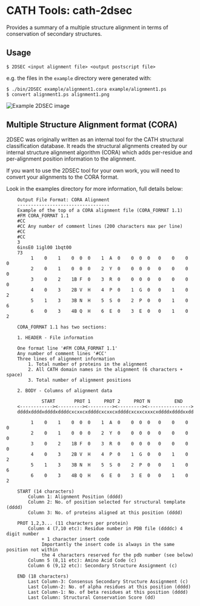 # CATH Tools: cath-2dsec

Provides a summary of a multiple structure alignment in terms of conservation of secondary structures.

## Usage

    $ 2DSEC <input alignment file> <output postscript file>

e.g. the files in the `example` directory were generated with:

    $ ./bin/2DSEC example/alignment1.cora example/alignment1.ps
    $ convert alignment1.ps alignment1.png

![Example 2DSEC image](/../screenshots/alignment1.png)

## Multiple Structure Alignment format (CORA)

2DSEC was originally written as an internal tool for the CATH structural classification database. It reads the structural alignments created by our internal structure alignment algorithm (CORA) which adds per-residue and per-alignment position information to the alignment.

If you want to use the 2DSEC tool for your own work, you will need to convert your alignments to the CORA format.

Look in the examples directory for more information, full details below:


		Output File Format: CORA Alignment
		----------------------------------
		Example of the top of a CORA alignment file (CORA_FORMAT 1.1)
		#FM CORA_FORMAT 1.1
		#CC
		#CC Any number of comment lines (200 characters max per line)
		#CC
		#CC
		3
		6insE0 1igl00 1bqt00
		73
			 1    0    1    0  0  0    1  A  0    0  0  0   0    0    0   0
			 2    0    1    0  0  0    2  Y  0    0  0  0   0    0    0   0
			 3    0    2    1B F  0    3  R  0    0  0  0   0    0    0   0
			 4    0    3    2B V  H    4  P  0    1  G  0   0    1    0   2
			 5    1    3    3B N  H    5  S  0    2  P  0   0    1    0   6
			 6    0    3    4B Q  H    6  E  0    3  E  0   0    1    0   2

		CORA_FORMAT 1.1 has two sections:

		1. HEADER - File information

		One format line '#FM CORA_FORMAT 1.1'
		Any number of comment lines '#CC'
		Three lines of alignment information
			1. Total number of proteins in the alignment
			2. All CATH domain names in the alignment (6 characters + space)
			3. Total number of alignment positions

		2. BODY - Columns of alignment data

				 START       PROT 1     PROT 2     PROT N         END
		<------------><---------><---------><---------><---------------->
		ddddxddddxddddxddddcxcxxcxddddcxcxxcxddddcxcxxcxxxcxddddxddddxxdd

			 1    0    1    0  0  0    1  A  0    0  0  0   0    0    0   0
			 2    0    1    0  0  0    2  Y  0    0  0  0   0    0    0   0
			 3    0    2    1B F  0    3  R  0    0  0  0   0    0    0   0
			 4    0    3    2B V  H    4  P  0    1  G  0   0    1    0   2
			 5    1    3    3B N  H    5  S  0    2  P  0   0    1    0   6
			 6    0    3    4B Q  H    6  E  0    3  E  0   0    1    0   2

		START (14 characters)
			Column 1: Alignment Position (dddd)
			Column 2: No. of position selected for structural template (dddd)
			Column 3: No. of proteins aligned at this position (dddd)

		PROT 1,2,3... (11 characters per protein)
			Column 4 (7,10 etc): Residue number in PDB file (ddddc) 4 digit number
				 + 1 character insert code
				 Importantly the insert code is always in the same position not within
				 the 4 characters reserved for the pdb number (see below)
			Column 5 (8,11 etc): Amino Acid Code (c)
			Column 6 (9,12 etc): Secondary Structure Assignment (c)

		END (18 characters)
			Last Column-3: Consensus Secondary Structure Assignment (c)
			Last Column-2: No. of alpha residues at this position (dddd)
			Last Column-1: No. of beta residues at this position (dddd)
			Last Column: Structural Conservation Score (dd)



